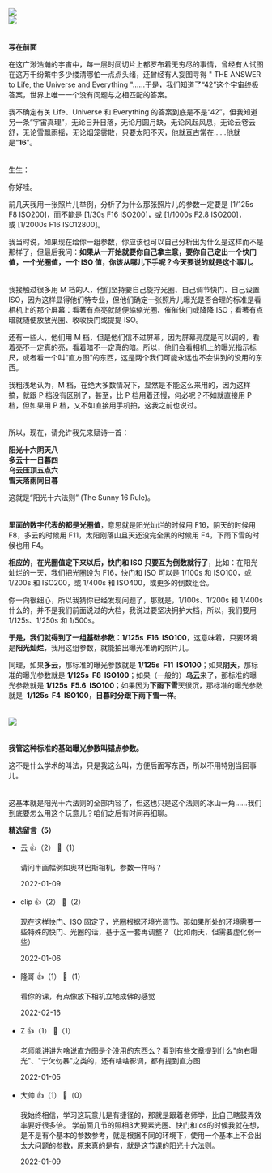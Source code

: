 [![](https://static001.geekbang.org/resource/image/5c/83/5c583a241480f9fe51b017ec972d5b83.jpg?wh=750x360)](http://time.geekbang.org/column/article/470988)  
[![](https://static001.geekbang.org/resource/image/98/60/9874db7d21654d509dee386c3a2b8d60.jpg?wh=750x360)](http://time.geekbang.org/column/article/472859)  
　

**写在前面**

在这广渺浩瀚的宇宙中，每一层时间切片上都罗布着无穷尽的事情，曾经有人试图在这万千纷繁中多少缕清哪怕一点点头绪，还曾经有人妄图寻得 " THE ANSWER to Life, the Universe and Everything "……于是，我们知道了“42”这个宇宙终极答案，世界上唯一一个没有问题与之相匹配的答案。

我不确定有关 Life、Universe 和 Everything 的答案到底是不是“42”，但我知道另一条“宇宙真理”，无论日升日落，无论月圆月缺，无论风起风息，无论云卷云舒，无论雪飘雨摇，无论烟笼雾散，只要太阳不灭，他就亘古常在……他就是“**16**”。

　  
生生：

你好哇。

前几天我用一张照片儿举例，分析了为什么那张照片儿的参数一定要是 \[1/125s F8 ISO200]，而不能是 \[1/30s F16 ISO200]，或 \[1/1000s F2.8 ISO200]，或 \[1/2000s F16 ISO12800]。

我当时说，如果现在给你一组参数，你应该也可以自己分析出为什么是这样而不是那样了，但最后我问：**如果从一开始就要你自己拿主意，要你自己定出一个快门值，一个光圈值，一个 ISO 值，你该从哪儿下手呢？今天要说的就是这个事儿。**

　  
我接触过很多用 M 档的人，他们坚持要自己旋拧光圈、自己调节快门、自己设置 ISO，因为这样显得他们特专业，但他们确定一张照片儿曝光是否合理的标准是看相机上的那个屏幕：看著有点亮就随便缩缩光圈、催催快门或降降 ISO；看著有点暗就随便放放光圈、收收快门或提提 ISO。

还有一些人，他们用 M 档，但是他们信不过屏幕，因为屏幕亮度是可以调的，看着亮不一定真的亮，看着暗不一定真的暗。所以，他们会看相机上的曝光指示标尺，或者看一个叫“直方图”的东西，这是两个我们可能永远也不会讲到的没用的东西。

我粗浅地认为，M 档，在绝大多数情况下，显然是不能这么来用的，因为这样搞，就跟 P 档没有区别了，甚至，比 P 档用着还慢，何必呢？不如就直接用 P 档，但如果用 P 档，又不如直接用手机拍，这我之前也说过。

　  
所以，现在，请允许我先来赋诗一首：

**阳光十六阴天八**  
**多云十一日暮四**  
**乌云压顶五点六**  
**雪天落雨同日暮**

这就是“阳光十六法则” (The Sunny 16 Rule)。  
　

**里面的数字代表的都是光圈值**，意思就是阳光灿烂的时候用 F16，阴天的时候用 F8，多云的时候用 F11，太阳刚落山且天还没完全黑的时候用 F4，下雨下雪的时候也用 F4。

**相应的，在光圈值定下来以后，快门和 ISO 只要互为倒数就行了**，比如：在阳光灿烂的一天，我们把光圈设为 F16，快门和 ISO 可以是 1/100s 和 ISO100，或 1/200s 和 ISO200，或 1/400s 和 ISO400，或更多的倒数组合。

你一向很细心，所以我猜你已经发现问题了，那就是，1/100s、1/200s 和 1/400s 什么的，并不是我们前面说过的大档，我说过要坚决拥护大档，所以，我们要用 1/125s、1/250s 和 1/500s。

**于是，我们就得到了一组基础参数：1/125s  F16  ISO100**，这意味着，只要环境是**阳光灿烂**，我用这组参数，就能拍出曝光准确的照片儿。

同理，如果**多云**，那标准的曝光参数就是 **1/125s  F11  ISO100**；如果**阴天**，那标准的曝光参数就是 **1/125s  F8  ISO100**；如果（一般的）**乌云**来了，那标准的曝光参数就是 **1/125s  F5.6  ISO100**；如果因为**下雨下雪**天很沉，那标准的曝光参数就是  **1/125s  F4  ISO100**，**日暮时分跟下雨下雪一样**。  
　

![](https://static001.geekbang.org/resource/image/7e/a0/7e6a1b083a7c334ca6f9bba2940455a0.jpg?wh=1417x585)

　  
**我管这种标准的基础曝光参数叫锚点参数。**

这不是什么学术的叫法，只是我这么叫，方便后面写东西，所以不用特别当回事儿。

　  
这基本就是阳光十六法则的全部内容了，但这也只是这个法则的冰山一角……我们到底要怎么用这个玩意儿？咱们之后有时间再细聊。
<div><strong>精选留言（5）</strong></div><ul>
<li><span>云</span> 👍（2） 💬（1）<p>请问半画幅例如奥林巴斯相机，参数一样吗？</p>2022-01-09</li><br/><li><span>clip</span> 👍（2） 💬（2）<p>现在这样快门、ISO 固定了，光圈根据环境光调节。那如果所处的环境需要一些特殊的快门、光圈的话，基于这一套再调整？（比如雨天，但需要虚化弱一些）</p>2022-01-06</li><br/><li><span>隆哥</span> 👍（1） 💬（1）<p>看你的课，有点像放下相机立地成佛的感觉</p>2022-02-16</li><br/><li><span>Z</span> 👍（1） 💬（1）<p>老师能讲讲为啥说直方图是个没用的东西么？看到有些文章提到什么&quot;向右曝光&quot;、&quot;宁欠勿暴&quot;之类的，还有啥啥影调，都有提到直方图</p>2022-01-05</li><br/><li><span>大帅</span> 👍（1） 💬（0）<p>我始终相信，学习这玩意儿是有捷径的，那就是跟着老师学，比自己瞎鼓弄效率要好很多倍。
学前面几节的照相3大要素光圈、快门和Ios的时候我就在想，是不是有个基本的参数参考，就是根据不同的环境下，使用一个基本上不会出太大问题的参数，原来真的是有，就是这节课的阳光十六法则。</p>2022-01-09</li><br/>
</ul>